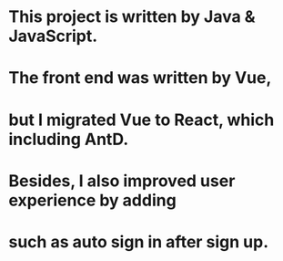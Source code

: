 # This project is written by Java & JavaScript.
# The front end was written by Vue,
# but I migrated Vue to React, which including AntD.
# Besides, I also improved user experience by adding 
# such as auto sign in after sign up.
